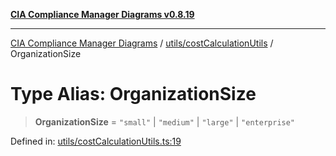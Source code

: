 [**CIA Compliance Manager Diagrams v0.8.19**](../../../README.md)

***

[CIA Compliance Manager Diagrams](../../../modules.md) / [utils/costCalculationUtils](../README.md) / OrganizationSize

# Type Alias: OrganizationSize

> **OrganizationSize** = `"small"` \| `"medium"` \| `"large"` \| `"enterprise"`

Defined in: [utils/costCalculationUtils.ts:19](https://github.com/Hack23/cia-compliance-manager/blob/8a17389ebf0d2a027875b835eec814811b99abcc/src/utils/costCalculationUtils.ts#L19)
